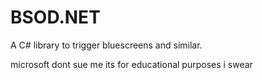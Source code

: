 # BSOD.NET
A C# library to trigger bluescreens and similar.

microsoft dont sue me its for educational purposes i swear
